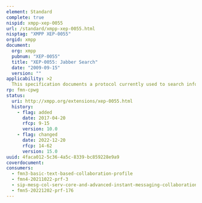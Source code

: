 ```yaml
---
element: Standard
complete: true
nispid: xmpp-xep-0055
url: /standard/xmpp-xep-0055.html
nisptag: "XMPP XEP-0055"
orgid: xmpp
document:
  org: xmpp
  pubnum: "XEP-0055"
  title: "XEP-0055: Jabber Search"
  date: "2009-09-15"
  version: ""
applicability: >2
  This specification documents a protocol currently used to search information repositories on the Jabber network. To date, the jabber iq search protocol has been used mainly to search for people who have registered with user directories (e.g., the Jabber User Directory hosted at users.jabber.org). However, the jabber iq search protocol is not limited to user directories, and could be used to search other Jabber information repositories (such as chatroom directories) or even to provide a Jabber interface to conventional search engines. The basic functionality is to query an information repository regarding the possible search fields, to send a search query, and to receive search results. Note well that there is currently no mechanism for paging through results or limiting the number of hits, and that the allowable search fields are limited to those defined in the XML schema; however, extensibility MAY be provided via the Data Forms (XEP-0004) protocol.
rp: fmn-cpwg
status:
  uri: http://xmpp.org/extensions/xep-0055.html
  history: 
    - flag: added
      date: 2017-04-20
      rfcp: 9-15
      version: 10.0
    - flag: changed
      date: 2022-12-20
      rfcp: 14-62
      version: 15.0
uuid: 4faca012-5c36-4a5c-8339-bc859228e9a9
coverdocument:
consumers:
  - fmn3-basic-text-based-collaboration-profile
  - fmn4-20211022-prf-3
  - sip-mesg-col-serv-core-and-advanced-instant-messaging-collaboration
  - fmn5-20221202-prf-176
---
```

